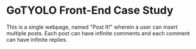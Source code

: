 # GoTYOLO Front-End Case Study
This is a single webpage, named "Post It!" wherein a user can insert multiple posts. Each post can have infinite comments and each comment can have infinite replies.
